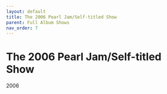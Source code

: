 ```yaml
---
layout: default
title: The 2006 Pearl Jam/Self-titled Show
parent: Full Album Shows
nav_order: 7
---
```


# The 2006 Pearl Jam/Self-titled Show

2006

